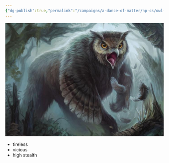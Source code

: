 ```yaml
---
{"dg-publish":true,"permalink":"/campaigns/a-dance-of-matter/np-cs/owl-bear/","dgPassFrontmatter":true}
---
```



![attachments/owl-bear.jpg|owl-bear|400](/img/user/attachments/owl-bear.jpg)
- tireless
- vicious
- high stealth

